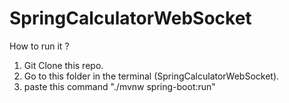 # SpringCalculatorWebSocket


How to run it ?

1) Git Clone this repo.
2) Go to this folder in the terminal (SpringCalculatorWebSocket).
3) paste this command "./mvnw spring-boot:run"
